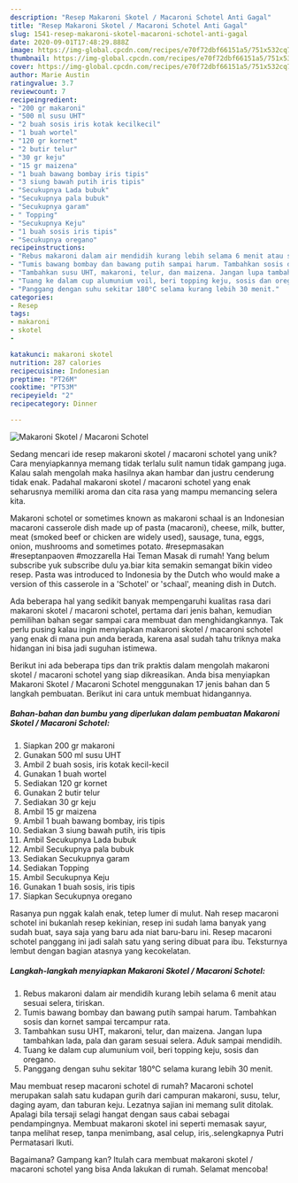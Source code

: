 ```yaml
---
description: "Resep Makaroni Skotel / Macaroni Schotel Anti Gagal"
title: "Resep Makaroni Skotel / Macaroni Schotel Anti Gagal"
slug: 1541-resep-makaroni-skotel-macaroni-schotel-anti-gagal
date: 2020-09-01T17:48:29.888Z
image: https://img-global.cpcdn.com/recipes/e70f72dbf66151a5/751x532cq70/makaroni-skotel-macaroni-schotel-foto-resep-utama.jpg
thumbnail: https://img-global.cpcdn.com/recipes/e70f72dbf66151a5/751x532cq70/makaroni-skotel-macaroni-schotel-foto-resep-utama.jpg
cover: https://img-global.cpcdn.com/recipes/e70f72dbf66151a5/751x532cq70/makaroni-skotel-macaroni-schotel-foto-resep-utama.jpg
author: Marie Austin
ratingvalue: 3.7
reviewcount: 7
recipeingredient:
- "200 gr makaroni"
- "500 ml susu UHT"
- "2 buah sosis iris kotak kecilkecil"
- "1 buah wortel"
- "120 gr kornet"
- "2 butir telur"
- "30 gr keju"
- "15 gr maizena"
- "1 buah bawang bombay iris tipis"
- "3 siung bawah putih iris tipis"
- "Secukupnya Lada bubuk"
- "Secukupnya pala bubuk"
- "Secukupnya garam"
- " Topping"
- "Secukupnya Keju"
- "1 buah sosis iris tipis"
- "Secukupnya oregano"
recipeinstructions:
- "Rebus makaroni dalam air mendidih kurang lebih selama 6 menit atau sesuai selera, tiriskan."
- "Tumis bawang bombay dan bawang putih sampai harum. Tambahkan sosis dan kornet sampai tercampur rata."
- "Tambahkan susu UHT, makaroni, telur, dan maizena. Jangan lupa tambahkan lada, pala dan garam sesuai selera. Aduk sampai mendidih."
- "Tuang ke dalam cup alumunium voil, beri topping keju, sosis dan oregano."
- "Panggang dengan suhu sekitar 180°C selama kurang lebih 30 menit."
categories:
- Resep
tags:
- makaroni
- skotel
- 

katakunci: makaroni skotel  
nutrition: 287 calories
recipecuisine: Indonesian
preptime: "PT26M"
cooktime: "PT53M"
recipeyield: "2"
recipecategory: Dinner

---
```



![Makaroni Skotel / Macaroni Schotel](https://img-global.cpcdn.com/recipes/e70f72dbf66151a5/751x532cq70/makaroni-skotel-macaroni-schotel-foto-resep-utama.jpg)

Sedang mencari ide resep makaroni skotel / macaroni schotel yang unik? Cara menyiapkannya memang tidak terlalu sulit namun tidak gampang juga. Kalau salah mengolah maka hasilnya akan hambar dan justru cenderung tidak enak. Padahal makaroni skotel / macaroni schotel yang enak seharusnya memiliki aroma dan cita rasa yang mampu memancing selera kita.

Makaroni schotel or sometimes known as makaroni schaal is an Indonesian macaroni casserole dish made up of pasta (macaroni), cheese, milk, butter, meat (smoked beef or chicken are widely used), sausage, tuna, eggs, onion, mushrooms and sometimes potato. #resepmasakan #reseptanpaoven #mozzarella Hai Teman Masak di rumah! Yang belum subscribe yuk subscribe dulu ya.biar kita semakin semangat bikin video resep. Pasta was introduced to Indonesia by the Dutch who would make a version of this casserole in a &#39;Schotel&#39; or &#39;schaal&#39;, meaning dish in Dutch.

Ada beberapa hal yang sedikit banyak mempengaruhi kualitas rasa dari makaroni skotel / macaroni schotel, pertama dari jenis bahan, kemudian pemilihan bahan segar sampai cara membuat dan menghidangkannya. Tak perlu pusing kalau ingin menyiapkan makaroni skotel / macaroni schotel yang enak di mana pun anda berada, karena asal sudah tahu triknya maka hidangan ini bisa jadi suguhan istimewa.


Berikut ini ada beberapa tips dan trik praktis dalam mengolah makaroni skotel / macaroni schotel yang siap dikreasikan. Anda bisa menyiapkan Makaroni Skotel / Macaroni Schotel menggunakan 17 jenis bahan dan 5 langkah pembuatan. Berikut ini cara untuk membuat hidangannya.

<!--inarticleads1-->

##### Bahan-bahan dan bumbu yang diperlukan dalam pembuatan Makaroni Skotel / Macaroni Schotel:

1. Siapkan 200 gr makaroni
1. Gunakan 500 ml susu UHT
1. Ambil 2 buah sosis, iris kotak kecil-kecil
1. Gunakan 1 buah wortel
1. Sediakan 120 gr kornet
1. Gunakan 2 butir telur
1. Sediakan 30 gr keju
1. Ambil 15 gr maizena
1. Ambil 1 buah bawang bombay, iris tipis
1. Sediakan 3 siung bawah putih, iris tipis
1. Ambil Secukupnya Lada bubuk
1. Ambil Secukupnya pala bubuk
1. Sediakan Secukupnya garam
1. Sediakan  Topping
1. Ambil Secukupnya Keju
1. Gunakan 1 buah sosis, iris tipis
1. Siapkan Secukupnya oregano


Rasanya pun nggak kalah enak, tetep lumer di mulut. Nah resep macaroni schotel ini bukanlah resep kekinian, resep ini sudah lama banyak yang sudah buat, saya saja yang baru ada niat baru-baru ini. Resep macaroni schotel panggang ini jadi salah satu yang sering dibuat para ibu. Teksturnya lembut dengan bagian atasnya yang kecokelatan. 

<!--inarticleads2-->

##### Langkah-langkah menyiapkan Makaroni Skotel / Macaroni Schotel:

1. Rebus makaroni dalam air mendidih kurang lebih selama 6 menit atau sesuai selera, tiriskan.
1. Tumis bawang bombay dan bawang putih sampai harum. Tambahkan sosis dan kornet sampai tercampur rata.
1. Tambahkan susu UHT, makaroni, telur, dan maizena. Jangan lupa tambahkan lada, pala dan garam sesuai selera. Aduk sampai mendidih.
1. Tuang ke dalam cup alumunium voil, beri topping keju, sosis dan oregano.
1. Panggang dengan suhu sekitar 180°C selama kurang lebih 30 menit.


Mau membuat resep macaroni schotel di rumah? Macaroni schotel merupakan salah satu kudapan gurih dari campuran makaroni, susu, telur, daging ayam, dan taburan keju. Lezatnya sajian ini memang sulit ditolak. Apalagi bila tersaji selagi hangat dengan saus cabai sebagai pendampingnya. Membuat makaroni skotel ini seperti memasak sayur, tanpa melihat resep, tanpa menimbang, asal celup, iris,.selengkapnya Putri Permatasari Ikuti. 

Bagaimana? Gampang kan? Itulah cara membuat makaroni skotel / macaroni schotel yang bisa Anda lakukan di rumah. Selamat mencoba!
